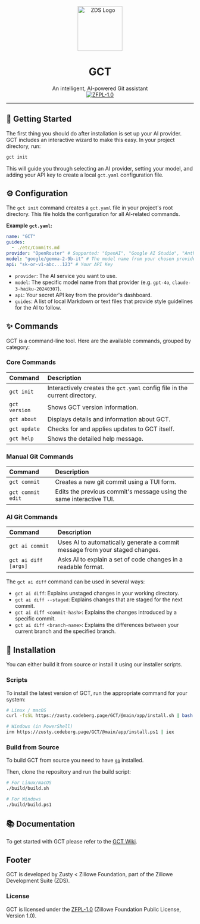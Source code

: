 <div align="center">
    <img width="120" height="120" hspace="10" alt="ZDS Logo" src="https://codeberg.org/Zusty/ZDS/media/branch/main/img/zds.png"/>
    <h1>GCT</h1>
    An intelligent, AI-powered Git assistant
<br/>
<a href="https://codeberg.org/Zillowe/ZFPL">
<img alt="ZFPL-1.0" src="https://codeberg.org/Zillowe/ZFPL/raw/branch/main/badges/1-0/dark.svg"/>
</a>
</div>

<hr/>

## 🚀 Getting Started

The first thing you should do after installation is set up your AI provider. GCT includes an interactive wizard to make this easy. In your project directory, run:

```sh
gct init
```

This will guide you through selecting an AI provider, setting your model, and adding your API key to create a local `gct.yaml` configuration file.

## ⚙️ Configuration

The `gct init` command creates a `gct.yaml` file in your project's root directory. This file holds the configuration for all AI-related commands.

**Example `gct.yaml`:**

```yaml
name: "GCT"
guides:
  - ./etc/Commits.md
provider: "OpenRouter" # Supported: "OpenAI", "Google AI Studio", "Anthropic", "OpenRouter"
model: "google/gemma-2-9b-it" # The model name from your chosen provider
api: "sk-or-v1-abc...123" # Your API Key
```

- `provider`: The AI service you want to use.
- `model`: The specific model name from that provider (e.g. `gpt-4o`, `claude-3-haiku-20240307`).
- `api`: Your secret API key from the provider's dashboard.
- `guides`: A list of local Markdown or text files that provide style guidelines for the AI to follow.

## ✨ Commands

GCT is a command-line tool. Here are the available commands, grouped by category:

### Core Commands

| Command | Description |
| :--- | :--- |
| `gct init` | Interactively creates the `gct.yaml` config file in the current directory. |
| `gct version` | Shows GCT version information. |
| `gct about` | Displays details and information about GCT. |
| `gct update` | Checks for and applies updates to GCT itself. |
| `gct help` | Shows the detailed help message. |

### Manual Git Commands

| Command | Description |
| :--- | :--- |
| `gct commit` | Creates a new git commit using a TUI form. |
| `gct commit edit` | Edits the previous commit's message using the same interactive TUI. |

### AI Git Commands

| Command | Description |
| :--- | :--- |
| `gct ai commit` | Uses AI to automatically generate a commit message from your staged changes. |
| `gct ai diff [args]`| Asks AI to explain a set of code changes in a readable format. |

The `gct ai diff` command can be used in several ways:

- `gct ai diff`: Explains unstaged changes in your working directory.
- `gct ai diff --staged`: Explains changes that are staged for the next commit.
- `gct ai diff <commit-hash>`: Explains the changes introduced by a specific commit.
- `gct ai diff <branch-name>`: Explains the differences between your current branch and the specified branch.

## 💾 Installation

You can either build it from source or install it using our installer scripts.

### Scripts

To install the latest version of GCT, run the appropriate command for your system:

```sh
# Linux / macOS
curl -fsSL https://zusty.codeberg.page/GCT/@main/app/install.sh | bash

# Windows (in PowerShell)
irm https://zusty.codeberg.page/GCT/@main/app/install.ps1 | iex
```

### Build from Source

To build GCT from source you need to have [`go`](https://go.dev) installed.

Then, clone the repository and run the build script:

```sh
# For Linux/macOS
./build/build.sh

# For Windows
./build/build.ps1
```

## 📚 Documentation

To get started with GCT please refer to the [GCT Wiki](https://codeberg.org/Zusty/GCT/wiki).

## Footer

GCT is developed by Zusty < Zillowe Foundation, part of the Zillowe Development Suite (ZDS).

### License

GCT is licensed under the [ZFPL-1.0](https://codeberg.org/Zillowe/ZFPL) (Zillowe Foundation Public License, Version 1.0).
